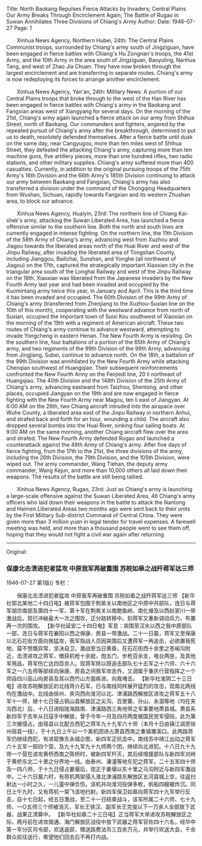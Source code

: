 Title: North Baokang Repulses Fierce Attacks by Invaders; Central Plains Our Army Breaks Through Encirclement Again; The Battle of Rugao in Suwan Annihilates Three Divisions of Chiang's Army
Author:
Date: 1946-07-27
Page: 1

　　Xinhua News Agency, Northern Hubei, 24th: The Central Plains Communist troops, surrounded by Chiang's army south of Jingziguan, have been engaged in fierce battles with Chiang's Hu Zongnan's troops, the 41st Army, and the 10th Army in the area south of Jingziguan, Baoyuling, Nanhua Tang, and west of Zhao Jia Chuan. They have now broken through the largest encirclement and are transferring in separate routes. Chiang's army is now redeploying its forces to arrange another encirclement.

　　Xinhua News Agency, Yan'an, 24th: Military News: A portion of our Central Plains troops that broke through to the west of the Han River has been engaged in fierce battles with Chiang's army in the Baokang and Fangxian areas west of Xiangyang for several days. On the morning of the 21st, Chiang's army again launched a fierce attack on our army from Shihua Street, north of Baokang. Our commanders and fighters, angered by the repeated pursuit of Chiang's army after the breakthrough, determined to put us to death, resolutely defended themselves. After a fierce battle until dusk on the same day, near Cangyugou, more than ten miles west of Shihua Street, they defeated the attacking Chiang's army, capturing more than ten machine guns, five artillery pieces, more than one hundred rifles, two radio stations, and other military supplies. Chiang's army suffered more than 400 casualties. Currently, in addition to the original pursuing troops of the 75th Army's 16th Division and the 66th Army's 185th Division continuing to attack our army between Baokang and Fangxian, Chiang's army has also transferred a division under the command of the Chongqing Headquarters from Wushan, Sichuan, rapidly towards Fangxian and its western Zhushan area, to block our advance.

　　Xinhua News Agency, Huaiyin, 23rd: The northern line of Chiang Kai-shek's army, attacking the Suwan Liberated Area, has launched a fierce offensive similar to the southern line. Both the north and south lines are currently engaged in intense fighting. On the northern line, the 11th Division of the 58th Army of Chiang's army, advancing west from Xuzhou and Jiagou towards the liberated areas north of the Huai River and west of the Jinpu Railway, after invading the liberated area of Tongshan County, including Jianggou, Bailizhai, Sunshan, and Yonghe (all northwest of Jiagou) on the 17th, captured the strategically important Xiaoxian city in the triangular area south of the Longhai Railway and west of the Jinpu Railway on the 18th. Xiaoxian was liberated from the Japanese invaders by the New Fourth Army last year and had been invaded and occupied by the Kuomintang army twice this year, in January and April. This is the third time it has been invaded and occupied. The 60th Division of the 99th Army of Chiang's army (transferred from Zhenjiang to the Xuzhou-Suxian line on the 10th of this month), cooperating with the westward advance from north of Suxian, occupied the important town of Suixi Kou southwest of Xiaoxian on the morning of the 19th with a regiment of American aircraft. These two routes of Chiang's army continue to advance westward, attempting to invade Yongcheng in eastern Henan. The New Fourth Army is resisting. On the southern line, four battalions of a portion of the 65th Army of Chiang's army, and two regiments of the 99th Division of the 99th Army, advancing from Jingjiang, Subei, continue to advance north. On the 18th, a battalion of the 99th Division was annihilated by the New Fourth Army while attacking Chenqiao southwest of Huangqiao. Their subsequent reinforcements confronted the New Fourth Army on the Fenjiedi line, 20 li northeast of Huangqiao. The 40th Division and the 148th Division of the 25th Army of Chiang's army, advancing eastward from Taizhou, Shentong, and other places, occupied Jiangyan on the 19th and are now engaged in fierce fighting with the New Fourth Army near Magou, ten li east of Jiangyan. At 6:00 AM on the 26th, two Chiang aircraft intruded into the airspace over Wuhe County, a liberated area east of the Jinpu Railway in northern Anhui, and strafed back and forth for an hour, wounding a child. The aircraft also dropped several bombs into the Huai River, sinking four sailing boats. At 9:00 AM on the same morning, another Chiang aircraft flew over the area and strafed. The New Fourth Army defended Rugao and launched a counterattack against the 49th Army of Chiang's army. After five days of fierce fighting, from the 17th to the 21st, the three divisions of the army, including the 26th Division, the 79th Division, and the 105th Division, were wiped out. The army commander, Wang Tiehan, the deputy army commander, Wang Kejun, and more than 10,000 others all laid down their weapons. The results of the battle are still being tallied.

　　Xinhua News Agency, Rugao, 23rd: Just as Chiang's army is launching a large-scale offensive against the Suwan Liberated Area, 46 Chiang's army officers who laid down their weapons in the battle to attack the Nantong and Haimen Liberated Areas two months ago were sent back to their units by the First Military Sub-district Command of Central China. They were given more than 3 million yuan in legal tender for travel expenses. A farewell meeting was held, and more than a thousand people went to see them off, hoping that they would not fight a civil war again after returning.



<hr /> 

Original: 


### 保康北击溃进犯者猛攻  中原我军再破重围  苏皖如皋之战歼蒋军达三师

1946-07-27
第1版()
专栏：

　　保康北击溃进犯者猛攻
    中原我军再破重围
    苏皖如皋之战歼蒋军达三师
    【新华社鄂北某地二十四日电】被蒋军包围于荆紫关以南地区之中原中共部队，连日与蒋军胡宗南部及第四十一军、第十军在荆紫关以南鲍鱼岭、南化塘及以西赵家川一带激战后，现已冲破最大一次之围攻，正分路转移中。刻蒋军又重新调动兵力，布置再一次的围攻。
    【新华社延安二十四日电】军息：突围至汉水以西之我中原部队一部，连日与蒋军在襄阳以西之保康、房县一带激战。二十一日晨，蒋军又至保康以北石花街方面向我猛攻，我军指战人员因突围后又遭蒋军一再追击，必欲置我死地，莫不愤慨异常，坚决自卫，激战至当日黄昏，在石花街西十余里之苍峪沟附近，击溃进攻之蒋军，缴获机枪十余挺，炮五门，步枪百余支，电台两座，及其他军用品，蒋军伤亡达四百余人。现蒋军除以原追击部队七十五军之十六师、六十六军之一八五师等部续向保康、房县之间我军攻击外，又调属于重庆行营指挥之一个师自四川巫山向房县及其以西竹山方面疾进，向我堵击。
    【新华社淮阴二十三日电】进攻苏皖解放区的北线蒋介石军，已与南线同样展开猛烈的攻击，现南北两线均在激战中。北线由徐州、夹沟西向淮河以北、津浦路西解放区进攻之蒋军五十八军十一师，继十七日侵占铜山县解放区之尖沟、百里寨、孙山、永涸等地（均在夹沟西北）后，十八日进陷陇海路南、津浦路西三角地带之军事要地萧县城。萧县系新四军于去年从日寇手中解放，曾于今年一月及四月两度被国民党军侵陷，此为第三次被侵占。由宿县以北配合西犯之蒋军九十九军六十师（本月十日由镇江调至徐州宿县一线），于十九日上午以一个美机团进占萧县西南之重镇濉溪口。此两路蒋军仍继续西犯，有进窥豫东永城企图，新四军正抗击中。南线苏中靖江出动之蒋军六十五军一部四个营，及九十九军九十九师两个团，继续向北进犯。十八日九十九师一个营在进攻黄桥西南之陈桥时，被新四军歼灭，其后续增援部队与新四军对峙于黄桥东北二十里之分界地一线。由泰州、溱潼等地东犯之蒋军，二十五军四十师及一四八师，于十九日侵占姜堰后，现正于姜堰以东十里之马沟附近与新四军激战中。二十六日晨六时，有蒋机两架侵入淮北津浦路东解放区五河县城上空，往返扫射达一小时之久，一儿童中弹负伤。该机并向淮河投弹多枚，帆船四艘被炸沉。同日上午九时，又有蒋机一架飞该地扫射。新四军保卫如皋向蒋军四十九军举行反击，自十七日起，经五日激战，至二十一日结束战斗，该军所属二十六师、七十九师、一○五师三个师被消灭，军长王铁汉、副军长王克俊以下一万余人全部放下武器，战果正清算中。
    【新华社如皋二十三日电】正当蒋军大举进攻苏皖解放区之际，两月前在进攻南通、海门解放区战役中放下武器之蒋军官佐四十六名，经华中第一军分区司令部，欢送返部，赠送路费法币三百余万元，并举行欢送大会，千余群众前往送行，希望他们回去后不再打内战。
